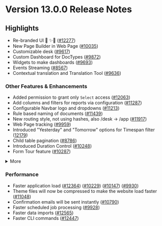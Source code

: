 # Version 13.0.0 Release Notes

## Highlights

- Re-branded UI 💎 ✨🎊 ([#12277](https://github.com/vmraid/vmraid/pull/12277))
- New Page Builder in Web Page ([#10035](https://github.com/vmraid/vmraid/pull/10035))
- Customizable desk ([#9617](https://github.com/vmraid/vmraid/pull/9617))
- Custom Dashboard for DocTypes ([#9872](https://github.com/vmraid/vmraid/pull/9872))
- Widgets to make dashboards ([#9693](https://github.com/vmraid/vmraid/pull/9693))
- Events Streaming ([#8567](https://github.com/vmraid/vmraid/pull/8567))
- Contextual translation and Translation Tool ([#9636](https://github.com/vmraid/vmraid/pull/9636))

### Other Features & Enhancements

- Added permission to grant only `Select` access ([#12063](https://github.com/vmraid/vmraid/pull/12063))
- Add columns and filters for reports via configuration ([#11287](https://github.com/vmraid/vmraid/pull/11287))
- Configurable Navbar logo and dropdowns ([#11213](https://github.com/vmraid/vmraid/pull/11213))
- Rule based naming of documents ([#11439](https://github.com/vmraid/vmraid/pull/11439))
- New routing style, not using hashes, also /desk -> /app ([#11917](https://github.com/vmraid/vmraid/pull/11917))
- Web Page tracking ([#9959](https://github.com/vmraid/vmraid/pull/9959))
- Introduced "Yesterday" and "Tomorrow" options for Timespan filter ([12179](https://github.com/vmraid/vmraid/pull/12179))
- Child table pagination ([#8786](https://github.com/vmraid/vmraid/pull/8786))
- Introduced Duration Control ([#10248](https://github.com/vmraid/vmraid/pull/10248))
- Form Tour feature ([#10287](https://github.com/vmraid/vmraid/pull/10287))
<details>
<summary>More</summary>

- Introduced Map View ([#11202](https://github.com/vmraid/vmraid/pull/11202))
- Custom JS & CSS support in Web Form ([#9121](https://github.com/vmraid/vmraid/pull/9121)) ([#9610](https://github.com/vmraid/vmraid/pull/9610))
- Ability to attach photo from webcam ([#12160](https://github.com/vmraid/vmraid/pull/12160))
- Added a System Console to help in debugging ([#11306](https://github.com/vmraid/vmraid/pull/11306))
- Introduced System Settings to automatically delete old Prepared Reports ([#9751](https://github.com/vmraid/vmraid/pull/9751))
- "Mandatory Depends On" and "Read Only Depends On" option for document fields ([#8820](https://github.com/vmraid/vmraid/pull/8820))
- Added 2FA for LDAP users ([#10001](https://github.com/vmraid/vmraid/pull/10001))
- Introduced Help Article Feedback system ([#10260](https://github.com/vmraid/vmraid/pull/10260))
- Introduced Razorpay client ([#11418](https://github.com/vmraid/vmraid/pull/11418))
- Rate Limiting ([#10310](https://github.com/vmraid/vmraid/pull/10310))
- Introduced Log Settings ([#11699](https://github.com/vmraid/vmraid/pull/11699))
- Enhancements in notifications ([#11398](https://github.com/vmraid/vmraid/pull/11398)) ([#11409](https://github.com/vmraid/vmraid/pull/11409))
- Added a field-level permission check for report data ([12163](https://github.com/vmraid/vmraid/pull/12163))
- Ability to cancel all linked document with a single click ([#8905](https://github.com/vmraid/vmraid/pull/8905))
- Made checkboxes navigable via tab key ([#11030](https://github.com/vmraid/vmraid/pull/11030))
- Renamed "Custom Script" to "Client Script" ([#12324](https://github.com/vmraid/vmraid/pull/12324))

</details>

### Performance

- Faster application load ([#12364](https://github.com/vmraid/vmraid/pull/12364)) ([#10229](https://github.com/vmraid/vmraid/pull/10229)) ([#10147](https://github.com/vmraid/vmraid/pull/10147)) ([#9930](https://github.com/vmraid/vmraid/pull/9930))
- Theme files will now be compressed to make the website load faster ([#11048](https://github.com/vmraid/vmraid/pull/11048))
- Confirmation emails will be sent instantly ([#10790](https://github.com/vmraid/vmraid/pull/10790))
- Faster scheduled job processing ([#9928](https://github.com/vmraid/vmraid/pull/9928))
- Faster data imports ([#12565](https://github.com/vmraid/vmraid/pull/12565))
- Faster CLI commands ([#12447](https://github.com/vmraid/vmraid/pull/12447))
